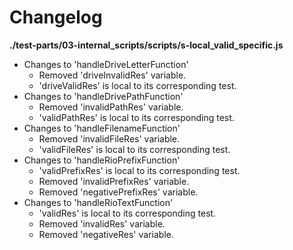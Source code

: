 # Changelog

**./test-parts/03-internal_scripts/scripts/s-local_valid_specific.js**
* Changes to 'handleDriveLetterFunction'
	* Removed 'driveInvalidRes' variable.
	* 'driveValidRes' is local to its corresponding test.
* Changes to 'handleDrivePathFunction'
	* Removed 'invalidPathRes' variable.
	* 'validPathRes' is local to its corresponding test.
* Changes to 'handleFilenameFunction'
	* Removed 'invalidFileRes' variable.
	* 'validFileRes' is local to its corresponding test.
* Changes to 'handleRioPrefixFunction'
	* 'validPrefixRes' is local to its corresponding test.
	* Removed 'invalidPrefixRes' variable.
	* Removed 'negativePrefixRes' variable.
* Changes to 'handleRioTextFunction'
	* 'validRes' is local to its corresponding test.
	* Removed 'invalidRes' variable.
	* Removed 'negativeRes' variable.
